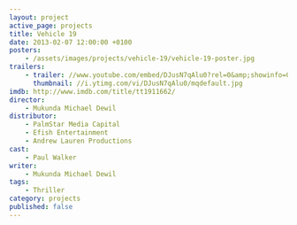 ```yaml
---
layout: project
active_page: projects
title: Vehicle 19
date: 2013-02-07 12:00:00 +0100
posters:
    - /assets/images/projects/vehicle-19/vehicle-19-poster.jpg
trailers:
    - trailer: //www.youtube.com/embed/DJusN7qAlu0?rel=0&amp;showinfo=0
      thumbnail: //i.ytimg.com/vi/DJusN7qAlu0/mqdefault.jpg
imdb: http://www.imdb.com/title/tt1911662/
director:
    - Mukunda Michael Dewil
distributor:
    - PalmStar Media Capital
    - Efish Entertainment
    - Andrew Lauren Productions
cast:
    - Paul Walker
writer:
    - Mukunda Michael Dewil
tags:
    - Thriller
category: projects
published: false
---
```

